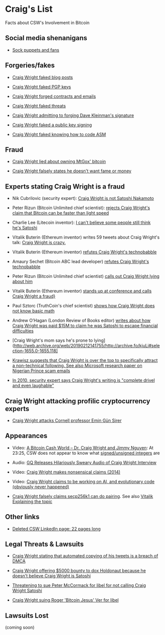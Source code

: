 # Craig's List

Facts about CSW's Involvement in Bitcoin

## Social media shenanigans

* [Sock puppets and fans](sock-puppets.md)

## Forgeries/fakes

* [Craig Wright faked blog posts](http://web.archive.org/web/20190212143412/http://archive.is/t20d4)

* [Craig Wright faked PGP keys](http://web.archive.org/web/20190212143450/http://archive.is/v8kfs)

* [Craig Wright forged contracts and emails](http://web.archive.org/web/20190212143425/http://archive.is/O0CHg)

* [Craig Wright faked threats](http://web.archive.org/web/20190212143438/http://archive.is/YTDGT)

* [Craig Wright admitting to forging Dave Kleinman's signature](https://i.imgur.com/Eh9y7QW.png)

* [Craig Wright faked a public key signing](http://web.archive.org/web/20190212143503/http://archive.is/dNCUX)

* [Craig Wright faked knowing how to code ASM](http://web.archive.org/web/20190212140054/https://twitter.com/_LR_/status/1033405218036170752)

## Fraud

* [Craig Wright lied about owning MtGox' bitcoin](http://web.archive.org/web/20181213150031/http://archive.is/Nf7ix)

* [Craig Wright falsely states he doesn't want fame or money](https://www.youtube.com/watch?v=5DCAC1j2HTY)

## Experts stating Craig Wright is a fraud

* Nik Cubrilovic (security expert): [Craig Wright is not Satoshi Nakamoto](https://web.archive.org/web/20160503060225/https://www.nikcub.com/posts/craig-wright-is-not-satoshi-nakamoto/)

* Peter Rizun (Bitcoin Unlimited chief scientist): [rejects Craig Wright's claim that Bitcoin can be faster than light speed](http://web.archive.org/web/20190315203914/http://archive.is/dmp2Y)

* Charlie Lee (Litecoin inventor): [I can't believe some people still think he's Satoshi](http://web.archive.org/web/20190212141625/http://archive.is/DeWAu)

* Vitalik Buterin (Ethereum inventor) writes 59 tweets about Craig Wright's talk: [Craig Wright is crazy.](http://web.archive.org/web/20190212141222/https://twitter.com/VitalikButerin/status/981100213568864256)

* Vitalik Buterin (Ethereum inventor) [refutes Craig Wright's technobabble](http://web.archive.org/web/20181213150031/https://www.reddit.com/r/btc/comments/8aavhc/after_reading_this_post_it_seems_clear_that/?sort=top)

* Amaury Sechet (Bitcoin ABC lead developer) [refutes Craig Wright's technobabble](http://web.archive.org/web/20181120233307/https://www.reddit.com/r/btc/comments/8aavhc/after_reading_this_post_it_seems_clear_that/dwx9lf9/)

* Peter Rizun (Bitcoin Unlimited chief scientist) [calls out Craig Wright lying about him](https://www.reddit.com/r/btc/comments/8aavhc/after_reading_this_post_it_seems_clear_that/dwx9lf9/)

* Vitalik Buterin (Ethereum inventor) [stands up at conference and calls Craig Wright a fraud}](https://www.youtube.com/watch?v=TglmWKJBTec)

* Paul Sztorc (TruthCoin's chief scientist) [shows how Craig Wright does not know basic math](http://web.archive.org/web/20190212142142/https://www.reddit.com/r/Bitcoin/comments/6ovsvv/paul_sztorc_reviews_craigh_wrights_segwit_paper/)

* Andrew O’Hagan (London Review of Books editor) [writes about how Craig Wright was paid $15M to claim he was Satoshi to escape financial difficulties](http://web.archive.org/web/20181213150031/http://archive.fo/kjuLi#selection-511.0-511.14)

* [Craig Wright's mom says he's prone to lying](http://web.archive.org/web/20190212141755/http://archive.fo/kjuLi#selection-1655.0-1655.118]

* [Krawisz suggests that Craig Wright is over the top to specifically attract a non-technical following. See also Microsoft research paper on Nigerian Prince scam emails](https://www.youtube.com/watch?v=bBqSK0A72D8&feature=youtu.be)

* [In 2010, security expert says Craig Wright's writing is "complete drivel and even laughable"](http://web.archive.org/web/20190212141851/https://seclists.org/fulldisclosure/2010/Feb/144)

## Craig Wright attacking profilic cryptocurrency experts

* [Craig Wright attacks Cornell professor Emin Gün Sirer](http://web.archive.org/web/20190212142252/http://archive.is/Bc9vi)

## Appearances

* Video: [A Bitcoin Cash World – Dr. Craig Wright and Jimmy Nguyen](https://www.youtube.com/watch?v=o94cWj8YqYs&feature=youtu.be&t=1405): At 23:25, CSW does not appear to know what [signed/unsigned integers](http://web.archive.org/web/20181227141559/https://en.wikipedia.org/wiki/Signedness) are

* Audio: [GQ Releases Hilariously Sweary Audio of Craig Wright Interview](http://web.archive.org/web/20180920144712/https://news.bitcoin.com/gq-sweary-audio-craig-wright/)

* Video: [Craig Wright makes nonsensical claims (2014)](https://www.youtube.com/watch?v=4GuqlQvFYJo&feature=youtu.be)

* Video: [Craig Wright claims to be working on AI, and evolutionary code (obviously never happened)](https://www.youtube.com/watch?v=d0ttVAPKgTA)

* [Craig Wright falsely claims secp256k1 can do pairing](http://web.archive.org/web/20190315203914/http://archive.is/tkucY). See also [Vitalik Explaining the topic](http://web.archive.org/web/20181212211721/https://medium.com/@VitalikButerin/exploring-elliptic-curve-pairings-c73c1864e627)

## Other links

* [Deleted CSW LinkedIn page: 22 pages long](http://web.archive.org/web/20190212143034/https://archive.is/Q66Gl)

## Legal Threats & Lawsuits

* [Craig Wright stating that automated copying of his tweets is a breach of DMCA](https://twitter.com/BotFaketoshi/status/1107584153615097856)

* [Craig Wright offering $5000 bounty to dox Holdonaut because he doesn't believe Craig Wright is Satoshi](https://decryptmedia.com/6448/craig-wright-5000-bounty-bitcoin)

* [Threatening to sue Peter McCormack for libel for not calling Craig Wright Satoshi](https://twitter.com/PeterMcCormack/status/1116733748794540033)

* [Craig Wright suing Roger 'Bitcoin Jesus' Ver for libel](https://decryptmedia.com/6874/roger-ver-craig-wright-lawsuit)

## Lawsuits Lost

(coming soon)

